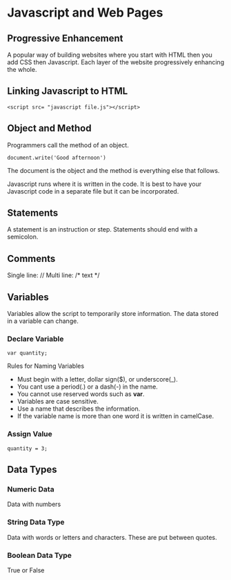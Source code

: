 # Javascript and Web Pages
## Progressive Enhancement
A popular way of building websites where you start with HTML then you add CSS then Javascript. Each layer of the website progressively enhancing the whole.
## Linking Javascript to HTML
``` 
<script src= "javascript file.js"></script>
```
## Object and Method
Programmers call the method of an object.
```
document.write('Good afternoon')
```
The document is the object and the method is everything else that follows.

Javascript runs where it is written in the code. It is best to have your Javascript code in a separate file but it can be incorporated. 
## Statements
A statement is an instruction or step. Statements should end with a semicolon.
## Comments
Single line: //
Multi line: /* text */
## Variables
Variables allow the script to temporarily store information. The data stored in a variable can change.
### Declare Variable
```
var quantity;
```
Rules for Naming Variables

- Must begin with a letter, dollar sign($), or underscore(_).
- You cant use a period(.) or a dash(-) in the name.
- You cannot use reserved words such as **var**.
- Variables are case sensitive. 
- Use a name that describes the information.
- If the variable name is more than one word it is written in camelCase.
### Assign Value
```
quantity = 3;
```
## Data Types
### Numeric Data
Data with numbers
### String Data Type
Data with words or letters and characters. These are put between quotes.
### Boolean Data Type
True or False


